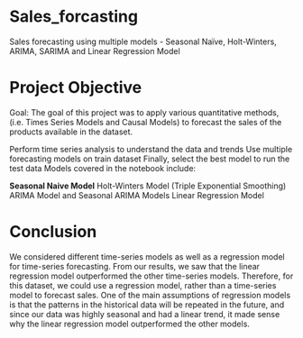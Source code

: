 # Sales_forcasting
Sales forecasting using multiple models - Seasonal Naïve, Holt-Winters, ARIMA, SARIMA and Linear Regression Model

# Project Objective
Goal: The goal of this project was to apply various quantitative methods, (i.e. Times Series Models and Causal Models) to forecast the sales of the products available in the dataset.

Perform time series analysis to understand the data and trends
Use multiple forecasting models on train dataset
Finally, select the best model to run the test data
Models covered in the notebook include:

 <b> Seasonal Naive Model</b>
Holt-Winters Model (Triple Exponential Smoothing)
ARIMA Model and Seasonal ARIMA Models
Linear Regression Model

# Conclusion
We considered different time-series models as well as a regression model for time-series forecasting. 
From our results, we saw that the linear regression model outperformed the other time-series models. 
Therefore, for this dataset, we could use a regression model, 
rather than a time-series model to forecast sales. One of the main assumptions of regression models is that the patterns
in the historical data will be repeated in the future, and since our data was highly seasonal and had a linear trend, 
it made sense why the linear regression model outperformed the other models.
